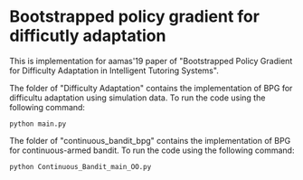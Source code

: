 # Bootstrapped policy gradient for difficutly adaptation
This is implementation for aamas'19 paper of "Bootstrapped Policy Gradient for Difficulty Adaptation in Intelligent Tutoring Systems".

The folder of "Difficulty Adaptation" contains the implementation of BPG for difficultu adaptation using simulation data.
To run the code using the following command:

`python main.py`

The folder of "continuous_bandit_bpg" contains the implementation of BPG for continuous-armed bandit.
To run the code using the following command:

`python Continuous_Bandit_main_OO.py`


